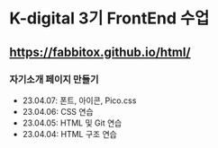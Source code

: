 # K-digital 3기 FrontEnd 수업
## https://fabbitox.github.io/html/

### 자기소개 페이지 만들기

+ 23.04.07: 폰트, 아이콘, Pico.css
+ 23.04.06: CSS 연습
+ 23.04.05: HTML 및 Git 연습
+ 23.04.04: HTML 구조 연습
